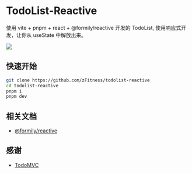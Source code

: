 # TodoList-Reactive

使用 vite + pnpm + react + @formily/reactive 开发的 TodoList, 使用响应式开发，让你从 useState 中解放出来。

![](https://image.zmblog.wang/picbed/20220801144559.png)

## 快速开始
```bash
git clone https://github.com/zFitness/todolist-reactive
cd todolist-reactive
pnpm i
pnpm dev

```

## 相关文档
* [@formily/reactive](https://reactive.formilyjs.org/)


## 感谢
* [TodoMVC](https://github.com/tastejs/todomvc)
